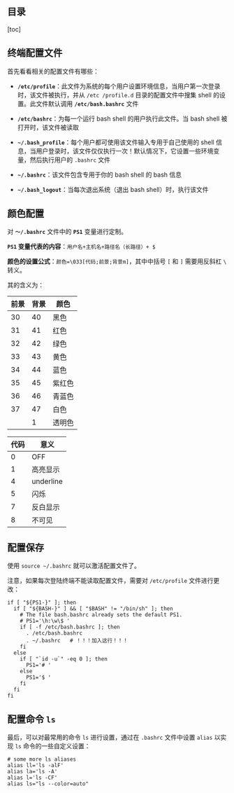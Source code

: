 ## 目录

[toc]

## 终端配置文件

首先看看相关的配置文件有哪些：

*  **`/etc/profile`**：此文件为系统的每个用户设置环境信息，当用户第一次登录时，该文件被执行，并从 `/etc /profile.d` 目录的配置文件中搜集 shell 的设置。此文件默认调用 **`/etc/bash.bashrc`** 文件

*  **`/etc/bashrc`**：为每一个运行 bash shell 的用户执行此文件。当 bash shell 被打开时，该文件被读取

* **`~/.bash_profile`**：每个用户都可使用该文件输入专用于自己使用的 shell 信息，当用户登录时，该文件仅仅执行一次！默认情况下，它设置一些环境变量，然后执行用户的 `.bashrc` 文件

* **`~/.bashrc`**：该文件包含专用于你的 bash shell 的 bash 信息

* **`~/.bash_logout`**：当每次退出系统（退出 bash shell）时，执行该文件

## 颜色配置

对 **`～/.bashrc`** 文件中的 **`PS1`** 变量进行定制。

**`PS1` 变量代表的内容**：`用户名+主机名+路径名（长路径）+ $`

**颜色的设置公式**：`颜色=\033[代码;前景;背景m]`，其中中括号 `[` 和 `]` 需要用反斜杠 `\` 转义。

其的含义为：

| 前景 | 背景 | 颜色   |
| ---- | ---- | ------ |
| 30   | 40   | 黑色   |
| 31   | 41   | 红色   |
| 32   | 42   | 绿色   |
| 33   | 43   | 黄色   |
| 34   | 44   | 蓝色   |
| 35   | 45   | 紫红色 |
| 36   | 46   | 青蓝色 |
| 37   | 47   | 白色   |
|      | 1    | 透明色 |

| 代码 | 意义      |
| ---- | --------- |
| 0    | OFF       |
| 1    | 高亮显示  |
| 4    | underline |
| 5    | 闪烁      |
| 7    | 反白显示  |
| 8    | 不可见    |

## 配置保存

使用 `source ~/.bashrc` 就可以激活配置文件了。

注意，如果每次登陆终端不能读取配置文件，需要对 `/etc/profile` 文件进行更改：

```shell
if [ "${PS1-}" ]; then
  if [ "${BASH-}" ] && [ "$BASH" != "/bin/sh" ]; then
    # The file bash.bashrc already sets the default PS1.
    # PS1='\h:\w\$ '
    if [ -f /etc/bash.bashrc ]; then
      . /etc/bash.bashrc
      . ~/.bashrc	# ！！！加入这行！！！
    fi
  else
    if [ "`id -u`" -eq 0 ]; then
      PS1='# '
    else
      PS1='$ '
    fi
  fi
fi
```

## 配置命令 `ls`

最后，可以对最常用的命令 `ls` 进行设置，通过在 `.bashrc` 文件中设置 `alias` 以实现 `ls` 命令的一些自定义设置：

```shell
# some more ls aliases
alias ll='ls -alF'
alias la='ls -A'
alias l='ls -CF'
alias ls="ls --color=auto"
```

